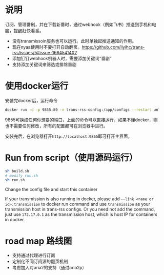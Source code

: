 # 说明

订阅、管理番剧，并在下载新番时，通过webhook（例如飞书）推送到手机和电脑，提醒赶快看番。

- 没有transmissoin服务也可以运行。此时单独起推送通知的作用。
- 现在nyaa使用时不要打开自动翻页。https://github.com/liyihc/trans-rss/issues/5#issue-1664541402
- 添加钉钉webhook机器人时，需要添加关键词“番剧”
- 支持添加关键词来筛选或排除番剧

# 使用docker运行

安装完docker后，运行命令
```bash
docker run -d -p 9855:80 -v trans-rss-config:/app/configs --restart unless-stopped liyihc/trans-rss
```
9855可换成任何你想要的端口，上面的命令可以直接运行，如果不懂docker，则也不需要任何修改，所有的配置都可在浏览器中进行。

安装完后，在浏览器打开`http://localhost:9855`即可打开主界面。

# Run from script（使用源码运行）

```bash
sh build.sh
# modify run.sh
sh run.sh
```

Change the config file and start this container

If your transmission is also running in docker, please add `--link <name or id>:transmission` to docker run command and use `transmission` as your transmission host in trans-rss configs. Or you need not add the command, just use `172.17.0.1` as the transmission host, which is host IP for containers in docker.


# road map 路线图

- 支持通过代理进行订阅
- 定制化不同订阅源的翻页机制
- 考虑加入对aria2的支持（通过aria2p）
